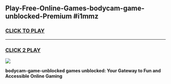 
## Play-Free-Online-Games-bodycam-game-unblocked-Premium #i1mmz
<h3>
<a href="https://premium.freeplayer.one?title=bodycam-game-unblocked&ref=8M">CLICK TO PLAY</a></h3>
<hr>

<h3>
<a href="https://premium.freeplayer.one?title=bodycam-game-unblocked&ref=8M">CLICK 2 PLAY</a>
  
</h3>

<a href="https://premium.freeplayer.one?title=bodycam-game-unblocked&ref=8M"><img src="https://clearcache.store/games.png"></a>


**bodycam-game-unblocked games unblocked: Your Gateway to Fun and Accessible Online Gaming**
